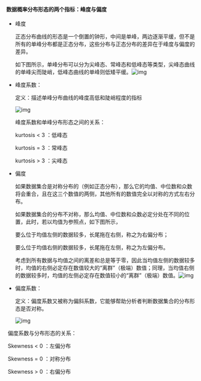 #### 数据概率分布形态的两个指标：峰度与偏度

- 峰度

  正态分布曲线的形态是一个倒置的钟形，中间是单峰，两边逐渐平缓，但不是所有的单峰分布都是正态分布，这些分布与正态分布的差异在于峰度与偏度的差异。

  如下图所示，单峰分布可以分为尖峰态、常峰态和低峰态等类型，尖峰态曲线的单峰尖而陡峭，低峰态曲线的单峰则低矮平缓。![img](6)

- 峰度系数：

  定义：描述单峰分布曲线的峰度高低和陡峭程度的指标

  ![img](7)

  峰度系数和单峰分布形态之间的关系：

  kurtosis < 3 ：低峰态

  kurtosis = 3 ：常峰态

  kurtosis > 3 ：尖峰态



- 偏度

  如果数据集合是对称分布的（例如正态分布），那么它的均值、中位数和众数将会重合，且在这三个数值的两侧，其他所有的数值完全以对称的方式左右分布。

  如果数据集合的分布不对称，那么均值、中位数和众数必定分处在不同的位置，此时，若以均值为参照点，如下图所示，

  要么位于均值左侧的数据较多，长尾拖在右侧，称之为右偏分布；

  要么位于均值右侧的数据较多，长尾拖在左侧，称之为左偏分布。

  考虑到所有数据与均值之间的离差和总是等于零，因此当均值左侧的数据较多时，均值的右侧必定存在数值较大的“离群”（极端）数值；同理，当均值右侧的数据较多时，均值的左侧必定存在数值较小的“离群”（极端）数值。![img](8)

- 偏度系数：

  定义：偏度系数又被称为偏斜系数，它能够帮助分析者判断数据集合的分布形态是否对称。

  ![img](9)

​       偏度系数与分布形态的关系：

​		Skewness < 0 ：左偏分布

​		Skewness = 0 ：对称分布

​		Skewness > 0 ：右偏分布